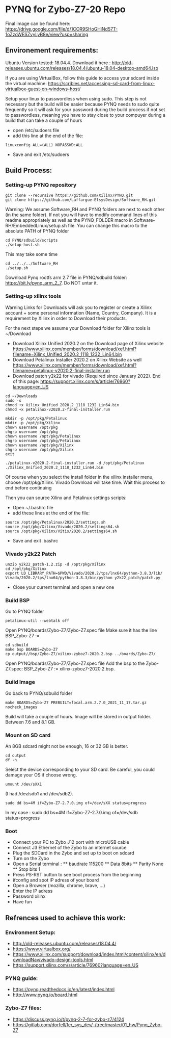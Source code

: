 # PYNQ for Zybo-Z7-20 Repo

Final image can be found here: https://drive.google.com/file/d/1COR9SHoGHiNd57T-1oZzoWESZvyLyB8e/view?usp=sharing

## Environement requirements: 
Ubuntu Version tested: 18.04.4. Download it here : http://old-releases.ubuntu.com/releases/18.04.4/ubuntu-18.04-desktop-amd64.iso

If you are using VirtualBox, follow this guide to access your sdcard inside the virtual machine: https://scribles.net/accessing-sd-card-from-linux-virtualbox-guest-on-windows-host/

Setup your linux to passwordless when using sudo. This step is not necessary but the build will be easier because PYNQ needs to sudo quite frequently so it will ask for your password during the build process if not set to passwordless, meaning you have to stay close to your compuyer during a build that can take a couple of hours

* open /etc/sudoers file
* add this line at the end of the file:
```
linuxconfig ALL=(ALL) NOPASSWD:ALL
```
* Save and exit /etc/sudoers

## Build Process:

### Setting-up PYNQ repository

```
git clone --recursive https://github.com/Xilinx/PYNQ.git
git clone https://github.com/Laffargue-ElsysDesign/Software_RH.git
```
Warning: We assume Software_RH and PYNQ folders are next to each other (in the same folder). If not you will have to modify command lines of this readme appropriately as well as the PYNQ_FOLDER macro in Software-RH/EmbeddedLinux/setup.sh file. You can change this macro to the absolute PATH of PYNQ folder
```
cd PYNQ/sdbuild/scripts
./setup-host.sh 
```
This may take some time
```
cd ../../../Software_RH
./setup.sh
```
Download Pynq rootfs arm 2.7 file in PYNQ/sdbuild folder: https://bit.ly/pynq_arm_2_7. Do NOT untar it.

### Setting-up xilinx tools

Warning Links for Downloads will ask you to register or create a Xilinx account + some personal information (Name, Country, Company). It is a requirement by Xilinx in order to Download their products.

For the next steps we assume your Download folder for Xilinx tools is ~/Download
* Download Xilinx Unified 2020.2 on the Download page of Xilinx website https://www.xilinx.com/member/forms/download/xef.html?filename=Xilinx_Unified_2020.2_1118_1232_Lin64.bin
* Download Petalinux Installer 2020.2 on Xilinx Website as well https://www.xilinx.com/member/forms/download/xef.html?filename=petalinux-v2020.2-final-installer.run
* Download patch y2k22 for vivado (Required since January 2022). End of this page: https://support.xilinx.com/s/article/76960?language=en_US
```
cd ~/Downloads
sudo -s
chmod +x Xilinx_Unified_2020.2_1118_1232_Lin64.bin
chmod +x petalinux-v2020.2-final-installer.run

mkdir -p /opt/pkg/Petalinux
mkdir -p /opt/pkg/Xilinx
chown username /opt/pkg
chgrp username /opt/pkg
chown username /opt/pkg/Petalinux
chgrp username /opt/pkg/Petalinux
chown username /opt/pkg/Xilinx
chgrp username /opt/pkg/Xilinx
exit

./petalinux-v2020.2-final-installer.run -d /opt/pkg/Petalinux
./Xilinx_Unified_2020.2_1118_1232_Lin64.bin
```
Of course when you select the install folder in the xilinx installer menu, choose /opt/pkg/Xilinx. Vivado Download will take time. Wait this process to end before continuing

Then you can source Xilinx and Petalinux settings scripts: 

* Open ~/.bashrc file
* add these lines at the end of the file:
```
source /opt/pkg/Petalinux/2020.2/settings.sh
source /opt/pkg/Xilinx/Vivado/2020.2/settings64.sh
source /opt/pkg/Xilinx/Vitis/2020.2/settings64.sh
```
* Save and exit .bashrc

### Vivado y2k22 Patch
```
unzip y2k22_patch-1.2.zip -d /opt/pkg/Xilinx
cd /opt/pkg/Xilinx
export LD_LIBRARY_PATH=$PWD/Vivado/2020.2/tps/lnx64/python-3.8.3/lib/
Vivado/2020.2/tps/lnx64/python-3.8.3/bin/python y2k22_patch/patch.py
```
* Close your current terminal and open a new one

### Build BSP

Go to PYNQ folder
```
petalinux-util --webtalk off
```
Open PYNQ/boards/Zybo-Z7/Zybo-Z7.spec file
Make sure it has the line BSP_Zybo-Z7 :=
```
cd sdbuild
make bsp BOARDS=Zybo-Z7
cp output//bsp/Zybo-Z7/xilinx-zyboz7-2020.2.bsp ../boards/Zybo-Z7/
```
Open PYNQ/boards/Zybo-Z7/Zybo-Z7.spec file
Add the bsp to the Zybo-Z7.spec: BSP_Zybo-Z7 := xilinx-zyboz7-2020.2.bsp.

### Build Image

Go back to PYNQ/sdbuild folder
```
make BOARDS=Zybo-Z7 PREBUILT=focal.arm.2.7.0_2021_11_17.tar.gz nocheck_images
```
Build will take a couple of hours. Image will be stored in output folder. Between 7.6 and 8.1 GB.
### Mount on SD card 
An 8GB sdcard might not be enough, 16 or 32 GB is better.
```
cd output
df -h
```
Select the device corresponding to your SD card. Be careful, you could damage your OS if choose wrong.
```
umount /dev/sXX1
```
(I had /dev/sdb1 and /dev/sdb2).
```
sudo dd bs=4M if=Zybo-Z7-2.7.0.img of=/dev/sXX status=progress
```
In my case : sudo dd bs=4M if=Zybo-Z7-2.7.0.img of=/dev/sdb status=progress

### Boot

* Connect your PC to Zybo J12 port with microUSB cable
* Connect J3 Ethernet of the Zybo to an internet source
* Plug the SDCard in the Zybo and set up to boot on sdcard
* Turn on the Zybo
* Open a Serial terminal : 
** baudrate 115200
** Data 8bits
** Parity None
** Stop bits 1
* Press PS-RST button to see boot process from the beginning 
* ifconfig and spot IP adress of your board
* Open a Browser (mozilla, chrome, brave, ...)
* Enter the IP adress
* Password xilinx
* Have fun

## Refrences used to achieve this work: 

### Environment Setup:
* http://old-releases.ubuntu.com/releases/18.04.4/
* https://www.virtualbox.org/
* https://www.xilinx.com/support/download/index.html/content/xilinx/en/downloadNav/vivado-design-tools.html
* https://support.xilinx.com/s/article/76960?language=en_US

### PYNQ guide: 
* https://pynq.readthedocs.io/en/latest/index.html
* http://www.pynq.io/board.html

### Zybo-Z7 files: 
* https://discuss.pynq.io/t/pynq-2-7-for-zybo-z7/4124
* https://gitlab.com/dorfell/fer_sys_dev/-/tree/master/01_hw/Pynq_Zybo-Z7


